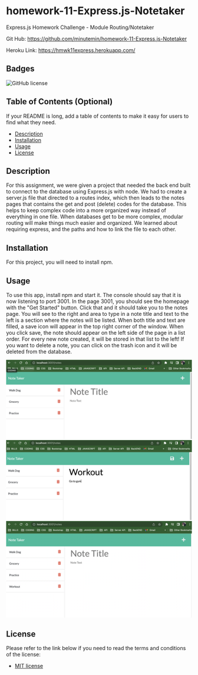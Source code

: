 # homework-11-Express.js-Notetaker
Express.js Homework Challenge - Module Routing/Notetaker

Git Hub: https://github.com/minutemin/homework-11-Express.js-Notetaker

Heroku Link: https://hmwk11express.herokuapp.com/

## Badges
![GitHub license](https://img.shields.io/badge/license-MIT-blue.svg)

## Table of Contents (Optional)

If your README is long, add a table of contents to make it easy for users to find what they need.
- [Description](#description)
- [Installation](#installation)
- [Usage](#usage)
- [License](#license)

## Description

For this assignment, we were given a project that needed the back end built to connect to the database using Express.js with node.  We had to create a server.js file that directed to a routes index, which then leads to the notes pages that contains the get and post (delete) codes for the database.  This helps to keep complex code into a more organized way instead of everything in one file.  When databases get to be more complex, modular routing will make things much easier and organized. We learned about requiring express, and the paths and how to link the file to each other. 

## Installation

For this project, you will need to install npm.  

## Usage

To use this app, install npm and start it.  The console should say that it is now listening to port 3001.  In the page 3001, you should see the homepage with the "Get Started" button.  Click that and it should take you to the notes page.  You will see to the right and area to type in a note title and text to the left is a section where the notes will be listed.   When both title and text are filled, a save icon will appear in the top right corner of the window.  When you click save, the note should appear on the left side of the page in a list order.  For every new note created, it will be stored in that list to the left! If you want to delete a note, you can click on the trash icon and it will be deleted from the database. 

![Screenshot 1 of homework 11](images/SS-Notetaker.png)
![Screenshot 2 of homework 11](images/SS-Notetaker1.png)
![Screenshot 3 of homework 11](images/SS-Notetaker2.png)

## License
Please refer to the link below if you need to read the terms and conditions of the license:
* [MIT license](https://choosealicense.com/licenses/mit/)
